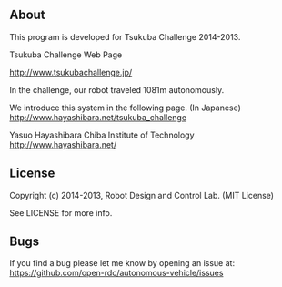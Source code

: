 ## About

This program is developed for Tsukuba Challenge 2014-2013.

Tsukuba Challenge Web Page

http://www.tsukubachallenge.jp/

In the challenge, our robot traveled 1081m autonomously.

We introduce this system in the following page. (In Japanese)<br>
http://www.hayashibara.net/tsukuba_challenge

Yasuo Hayashibara
Chiba Institute of Technology<br>
http://www.hayashibara.net/

## License

Copyright (c) 2014-2013, Robot Design and Control Lab. (MIT License)

See LICENSE for more info.

## Bugs

If you find a bug please let me know by opening an issue at: https://github.com/open-rdc/autonomous-vehicle/issues

